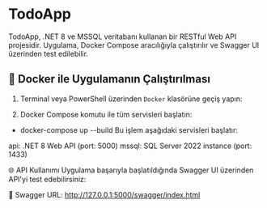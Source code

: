 # TodoApp

TodoApp, .NET 8 ve MSSQL veritabanı kullanan bir RESTful Web API projesidir.
Uygulama, Docker Compose aracılığıyla çalıştırılır ve Swagger UI üzerinden test edilebilir.

## 🐳 Docker ile Uygulamanın Çalıştırılması

1. Terminal veya PowerShell üzerinden `Docker` klasörüne geçiş yapın:

2. Docker Compose komutu ile tüm servisleri başlatın:
 - docker-compose up --build
Bu işlem aşağıdaki servisleri başlatır:

api: .NET 8 Web API (port: 5000)
mssql: SQL Server 2022 instance (port: 1433)

🌐 API Kullanımı
Uygulama başarıyla başlatıldığında Swagger UI üzerinden API'yi test edebilirsiniz:

📎 Swagger URL:
http://127.0.0.1:5000/swagger/index.html
